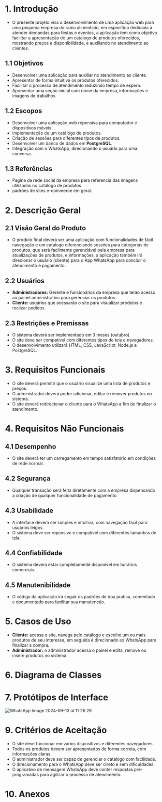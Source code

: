 # 1. Introdução
* O presente projeto visa o desenvolvimento de uma aplicação web para uma pequena empresa do ramo alimentício, em especifico
dedicada a atender demandas para festas e eventos, a aplicação tem como objetivo facilitar a apresentação de um catalogo 
de produtos oferecidos, mostrando preços e disponibilidade, e auxiliando no atendimento ao clientes.

## 1.1 Objetivos
* Desenvolver uma aplicação para auxiliar no atendimento ao cliente.
* Apresentar de forma intuitiva os produtos oferecidos.
* Facilitar o processo de atendimento reduzindo tempo de espera.
* Apresentar uma seção inicial com nome da empresa, informações e imagens de trabalhos.
  
## 1.2 Escopos
* Desenvolver uma aplicação web reponsiva para computador e dispositivos móveis.
* Implementação de um catálogo de produtos.
* Criação de sessões para diferentes tipos de produtos.
* Desenvolver um banco de dados em **PostgreSQL**.
* Integração com o WhatsApp, direcionando o usuário para uma conversa.
  
## 1.3 Referências
* Pagina da rede social da empresa para referencia das imagens utilizadas no catálogo de produtos.
* padrões de sites e-commerce em geral.

# 2. Descrição Geral
## 2.1 Visão Geral do Produto
* O produto final deverá ser uma aplicação com funcionalidades de fácil navegação e um catalogo diferenciando sessões
para categorias de produtos, que será facilmente gerenciável pela empresa para atualizações de produtos.
e informações, a aplicação também irá direcionar o usuário (cliente) para o App WhatsApp para concluir o atendimento e pagamento.

## 2.2 Usuários
* **Administradores:** Gerente e funcionários da empresa que terão acesso ao painel administrativo para gerenciar os produtos.
* **Cliente:** usuários que acessarão o site para visualizar produtos e realizar pedidos. 

## 2.3 Restrições e Premissas
* O sistema deverá ser implementado em 3 meses (outubro).
* O site deve ser compatível com diferentes tipos de tela e navegadores.
* O desenvolvimento utilizará HTML, CSS, JavaScript, Node.js e PostgreSQL.

# 3. Requisitos Funcionais
* O site deverá permitir que o usuário visualize uma lista de produtos e preços.
* O administrador deverá poder adicionar, editar e remover produtos no sistema.
* O site deverá redirecionar o cliente para o WhatsApp a fim de finalizar o atendimento.
  
# 4. Requisitos Não Funcionais
## 4.1 Desempenho
* O site deverá ter um carregamento em tempo satisfatório em condições de rede normal.
  
## 4.2 Segurança
* Qualquer transação será feita diretamente com a empresa dispensando a criação de qualquer funcionalidade de pagamento.
  
## 4.3 Usabilidade
* A interface deverá ser simples e intuitiva, com navegação fácil para usuários leigos.
* O sistema deve ser reponsivo e compatível com diferentes tamanhos de tela.
  
## 4.4 Confiabilidade
* O sistema devera estar completamente disponível em horários comerciais. 

## 4.5 Manutenibilidade
* O código da aplicação irá seguir os padrões de boa pratica, comentado e documentado para facilitar sua manutenção.

# 5. Casos de Uso
* **Cliente:** acessa o site, navega pelo catálogo e escolhe um ou mais produtos de seu interesse, em seguida é direcionado ao WhatsApp para finalizar a compra.
* **Administrador:** o administrador acessa o painel e edita, remove ou insere produtos no sistema.

# 6. Diagrama de Classes

# 7. Protótipos de Interface
![WhatsApp Image 2024-09-13 at 11 26 28](https://github.com/user-attachments/assets/73d45912-30b5-4632-b3d1-c5b67b4136f5)

# 9. Critérios de Aceitação
* O site deve funcionar em vários dispositivos e diferentes navegadores.
* Todos os produtos devem ser apresentados de forma correta, com informações claras.
* O administrador deve ser capaz de gerenciar o catalogo com facilidade.
* O direcionamento para o WhatsApp deve ser direto e sem dificuldades.  
* O aplicativo de mensagem WhatsApp deve conter respostas pré-programadas para agilizar o processo de atendimento.
  
# 10. Anexos

